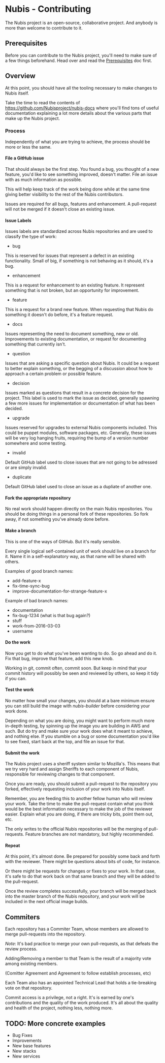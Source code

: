 # Nubis - Contributing

The Nubis project is an open-source, collaborative project. And anybody is more than welcome to contribute to it.

## Prerequisites
Before you can contribute to the Nubis project, you'll need to make sure of a few things beforehand. Head over and read the [Prerequisites](https://github.com/Nubisproject/nubis-docs/blob/master/PREREQUISITES.md) doc first.

## Overview

At this point, you should have all the tooling necessary to make changes to Nubis itself.

Take the time to read the contents of https://github.com/Nubisproject/nubis-docs where you'll find tons of useful documentation explaining a lot more details about the various parts that make up the Nubis project.

### Process

Independently of what you are trying to achieve, the process should be more or less the same.

#### File a GitHub issue

That should always be the first step. You found a bug, you thought of a new feature, you'd like to see something improved, doesn't matter. File an issue with as much information as possible.

This will help keep track of the work being done while at the same time giving better visibility to the rest of the Nubis contributors.

Issues are required for all bugs, features and enhancement. A pull-request will not be merged if it doesn't close an existing issue.

#### Issue Labels

Issues labels are standardized across Nubis repositories and are used to classify the type of work:

 * bug

This is reserved for issues that represent a defect in an existing functionality. Small of big, if something is not behaving as it should, it's a bug.

 * enhancement

This is a request for enhancement to an existing feature. It represent something that is not broken, but an opportunity for improvement.

 * feature

 This is a request for a brand new feature. When requesting that Nubis do something it doesn't do before, it's a feature request.

 * docs

 Issues representing the need to document something, new or old. Improvements to existing documentation, or request for documenting something that currently isn't.

 * question

 Issues that are asking a specific question about Nubis. It could be a request to better explain something, or the begging of a discussion about how to approach a certain problem or possible feature.

 * decision

 Issues marked as questions that result in a concrete decision for the project. This label is used to mark the issue as decided, generally spawning a few more issues for implementation or documentation of what has been decided.

 * upgrade

 Issues reserved for upgrades to external Nubis components included. This could be puppet modules, software packages, etc.
 Generally, these issues will be very log hanging fruits, requiring the bump of a version number somewhere and some testing.

 * invalid

 Default GitHub label used to close issues that are not going to be adressed or are simply invalid.

 * duplicate

 Default GitHub label used to close an issue as a dupliate of another one.

#### Fork the appropriate repository

No real work should happen directly on the main Nubis repositories. You should be doing things in a personal fork of these repositories. So fork away, if not something you've already done before.

#### Make a branch

This is one of the ways of GitHub. But it's really sensible.

Every single logical self-contained unit of work should live on a branch for it. Name it in a self-explanatory way, as that name will be shared with others.

Examples of good branch names:

 * add-feature-x
 * fix-time-sync-bug
 * improve-documentation-for-strange-feature-x

Example of bad branch names:

 * documentation
 * fix-bug-1234 (what is that bug again?)
 * stuff
 * work-from-2016-03-03
 * username

#### Do the work

Now you get to do what you've been wanting to do. So go ahead and do it. Fix that bug, improve that feature, add this new knob.

Working in git, commit often, commit soon. But keep in mind that your commit history will possibly be seen and reviewed by others, so keep it tidy if you can.

#### Test the work

No matter how small your changes, you should at a bare minimum ensure you can still build the image with *nubis-builder* before considering your work done.

Depending on what you are doing, you might want to perform much more in-depth testing, by spinning up the image you are building in AWS and such. But do try and make sure your work does what it meant to achieve, and nothing else. If you stumble on a bug or some documentation you'd like to see fixed, start back at the top, and file an issue for that.

#### Submit the work

The Nubis project uses a sheriff system similar to Mozilla's. This means that we try very hard and assign Sheriffs to each component of Nubis, responsible for reviewing changes to that component.

Once you are ready, you should submit a pull-request to the repository you forked, effectively requesting inclusion of your work into Nubis itself.

Remember, you are feeding this to another fellow human who will review your work. Take the time to make the pull-request contain what you think would be the best information necessary to make the job of the reviewer easier. Explain what you are doing, if there are tricky bits, point them out, etc.

The only writes to the official Nubis repositories will be the merging of pull-requests. Feature branches are not mandatory, but highly recommended.

#### Repeat

At this point, it's almost done. Be prepared for possibly some back and forth with the reviewer. There might be questions about bits of code, for instance.

Or there might be requests for changes or fixes to your work. In that case, it's safe to do that work back on that same branch and they will be added to the pull-request.

Once the review completes successfully, your branch will be merged back into the master branch of the Nubis repository, and your work will be included in the next official image builds.

## Commiters

Each repository has a Commiter Team, whose members are allowed to merge pull-requests into the repository.

*Note*: It's bad practice to merge your own pull-requests, as that defeats the review process.

Adding/Removing a member to that Team is the result of a majority vote among existing members.

(Comitter Agreement and Agreement to follow establish processes, etc)

Each Team also has an appointed Technical Lead that holds a tie-breaking vote on that repository.

Commit access is a privilege, not a right. It's is earned by one's contributions and the quality of the work produced. It's all about the quality and health of the project, nothing less, nothing more.

## TODO: More concrete examples
* Bug Fixes
* Improvements
* New base features
* New stacks
* New services
